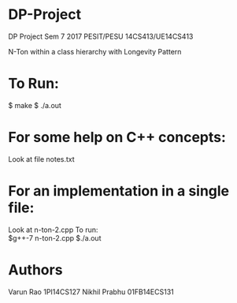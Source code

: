 # DP-Project

DP Project Sem 7 2017
PESIT/PESU 14CS413/UE14CS413

N-Ton within a class hierarchy with Longevity Pattern

# To Run:

$ make
$ ./a.out


# For some help on C++ concepts:

Look at file notes.txt

# For an implementation in a single file:

Look at n-ton-2.cpp
To run:  
$g++-7 n-ton-2.cpp
$./a.out


# Authors

Varun Rao         1PI14CS127
Nikhil Prabhu     01FB14ECS131
